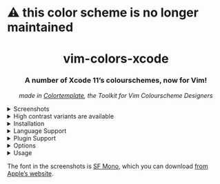 # ⚠️ this color scheme is no longer maintained

<h1 align="center">vim-colors-xcode</h1>

<h3 align="center">A number of Xcode 11’s colourschemes, now for Vim!</h3>
<p align="center"><em>made in <a href="https://github.com/lifepillar/vim-colortemplate">Colortemplate</a>, the Toolkit for Vim Colourscheme Designers</em></p>

<details>
<summary>Screenshots</summary>

![](https://raw.githubusercontent.com/arzg/resources/master/xcodedark.png)
![](https://raw.githubusercontent.com/arzg/resources/master/xcodelight.png)
![](https://raw.githubusercontent.com/arzg/resources/master/xcodewwdc.png)

</details>

<details>
<summary>High contrast variants are available</summary>

| `xcodedark`                                                                                 | `xcodedarkhc` (high-contrast)                                                                 |
| ------------------------------------------------------------------------------------------- | --------------------------------------------------------------------------------------------- |
| ![](https://raw.githubusercontent.com/arzg/resources/master/xcode-comparison/xcodedark.png) | ![](https://raw.githubusercontent.com/arzg/resources/master/xcode-comparison/xcodedarkhc.png) |

---

| `xcodelight`                                                                                 | `xcodelighthc` (high-contrast)                                                                 |
| -------------------------------------------------------------------------------------------- | ---------------------------------------------------------------------------------------------- |
| ![](https://raw.githubusercontent.com/arzg/resources/master/xcode-comparison/xcodelight.png) | ![](https://raw.githubusercontent.com/arzg/resources/master/xcode-comparison/xcodelighthc.png) |

</details>

<details>
<summary>Installation</summary>

Use your favorite runtimepath/plugin manager. If you don’t have one, I recommend [Plug](https://github.com/junegunn/vim-plug):

```viml
Plug 'arzg/vim-colors-xcode'
```

Or, alternatively, you can install the old-fashioned way by copying the relevant directories right into `~/.vim`:

```console
$ git clone https://github.com/arzg/vim-colors-xcode.git
$ cp -r vim-colors-xcode/{autoload,colors,doc} ~/.vim
```

</details>

<details>
<summary>Language Support</summary>

These colourschemes have been carefully tuned for the following language plugins:

- Bib(La)TeX (built-in)
- CSS ([hail2u/vim-css3-syntax](https://github.com/hail2u/vim-css3-syntax))
- Git ([tpope/vim-git](https://github.com/tpope/vim-git))
- Go ([fatih/vim-go](https://github.com/fatih/vim-go))
- HTML ([othree/html5.vim](https://github.com/othree/html5.vim))
- JSON (built-in)
- JavaScript ([pangloss/vim-javascript](https://github.com/pangloss/vim-javascript))
- Jinja 2 ([Glench/Vim-Jinja2-Syntax](https://github.com/Glench/Vim-Jinja2-Syntax))
- Markdown ([tpope/vim-markdown](https://github.com/tpope/vim-markdown))
- Rust ([arzg/vim-rust-syntax-ext](https://github.com/arzg/vim-rust-syntax-ext))
- SCSS ([cakebaker/scss-syntax.vim](https://github.com/cakebaker/scss-syntax.vim))
- Swift ([arzg/vim-swift](https://github.com/arzg/vim-swift))
- TypeScript ([HerringtonDarkholme/yats.vim](https://github.com/HerringtonDarkholme/yats.vim))
- Vim help (built-in)
- VimL (built-in)
</details>

<details>
<summary>Plugin Support</summary>

These plugins are specifically supported:

- [Airline](https://github.com/vim-airline/vim-airline)
- [Matchup](https://github.com/andymass/vim-matchup)
- [Searchlight](https://github.com/PeterRincker/vim-searchlight)
- [Signify](https://github.com/mhinz/vim-signify)

To get the closest experience to Xcode it is recommended that you use the following configuration for Signify:

```viml
let g:signify_sign_add    = '┃'
let g:signify_sign_change = '┃'
let g:signify_sign_delete = '•'

let g:signify_sign_show_count = 0 " Don’t show the number of deleted lines.
```

Xcode updates its Git gutter signs immediately upon editing. To achieve this you can add the following to your `vimrc`:

```viml
" Update Git signs every time the text is changed
autocmd User SignifySetup
            \ execute 'autocmd! signify' |
            \ autocmd signify TextChanged,TextChangedI * call sy#start()
```

</details>

<details>
<summary>Options</summary>

Use `:help xcode<variant>`, where variant is either `dark`, `darkhc`, `light`, `lighthc`, or `wwdc`, to view a list of all the possible options and their default values. Add `g:xcode<variant>_` in front of every option name for use. For example, `emph_funcs` would turn into `g:xcodedarkhc_emph_funcs` if you want it to apply to the dark high contrast variant and `g:xcodelight_emph_funcs` for the light version.

_Note that I’ve only added screenshots of the light and dark variants for the options below for reasons of brevity._

<details>
<summary>Comment Style</summary>

- This option does not exist in the WWDC colourscheme
- The default value is `0`

| <sup>`green_comments`</sup> | Dark                                                                                | Light                                                                                |
| --------------------------- | ----------------------------------------------------------------------------------- | ------------------------------------------------------------------------------------ |
| `0`                         | ![](https://raw.githubusercontent.com/arzg/resources/master/xcode-green-0-dark.png) | ![](https://raw.githubusercontent.com/arzg/resources/master/xcode-green-0-light.png) |
| `1`                         | ![](https://raw.githubusercontent.com/arzg/resources/master/xcode-green-1-dark.png) | ![](https://raw.githubusercontent.com/arzg/resources/master/xcode-green-1-light.png) |

</details>

<details>
<summary>Punctuation Dimming</summary>

- This option is available in all colourschemes
- The default value is `1`

| <sup>`dim_punctuation`</sup> | Dark                                                                              | Light                                                                              |
| ---------------------------- | --------------------------------------------------------------------------------- | ---------------------------------------------------------------------------------- |
| `0`                          | ![](https://raw.githubusercontent.com/arzg/resources/master/xcode-dim-0-dark.png) | ![](https://raw.githubusercontent.com/arzg/resources/master/xcode-dim-0-light.png) |
| `1`                          | ![](https://raw.githubusercontent.com/arzg/resources/master/xcode-dim-1-dark.png) | ![](https://raw.githubusercontent.com/arzg/resources/master/xcode-dim-1-light.png) |

</details>

<details>
<summary>Syntax Item Emphasis</summary>

- This option is available in all colourschemes
- The default values are `1`, `0` and `0`, for `emph_types`, `emph_funcs` and `emph_idents` respectively

| <sup>`emph_types`, `emph_funcs`, `emph_idents`</sup> | Dark                                                                                                 | Light                                                                                                 |
| ---------------------------------------------------- | ---------------------------------------------------------------------------------------------------- | ----------------------------------------------------------------------------------------------------- |
| `1`,<br>`0`,<br>`0`                                  | ![](https://raw.githubusercontent.com/arzg/resources/master/xcode-types-1-funcs-0-idents-0-dark.png) | ![](https://raw.githubusercontent.com/arzg/resources/master/xcode-types-1-funcs-0-idents-0-light.png) |
| `0`,<br>`1`,<br>`0`                                  | ![](https://raw.githubusercontent.com/arzg/resources/master/xcode-types-0-funcs-1-idents-0-dark.png) | ![](https://raw.githubusercontent.com/arzg/resources/master/xcode-types-0-funcs-1-idents-0-light.png) |
| `0`,<br>`1`,<br>`1`                                  | ![](https://raw.githubusercontent.com/arzg/resources/master/xcode-types-0-funcs-1-idents-1-dark.png) | ![](https://raw.githubusercontent.com/arzg/resources/master/xcode-types-0-funcs-1-idents-1-light.png) |

</details>

<details>
<summary>MatchParen style</summary>

- This option is available in all colourschemes
- The default value is `0`

| <sup>`match_paren_style`</sup> | Dark                                                                                     | Light                                                                                     |
| ------------------------------ | ---------------------------------------------------------------------------------------- | ----------------------------------------------------------------------------------------- |
| `0`                            | ![](https://raw.githubusercontent.com/arzg/resources/master/xcode-matchparen-0-dark.png) | ![](https://raw.githubusercontent.com/arzg/resources/master/xcode-matchparen-0-light.png) |
| `1`                            | ![](https://raw.githubusercontent.com/arzg/resources/master/xcode-matchparen-1-dark.png) | ![](https://raw.githubusercontent.com/arzg/resources/master/xcode-matchparen-1-light.png) |

</details>
</details>

<details>
<summary>Usage</summary>

First, add one of the following lines to your Vim configuration:

```viml
colorscheme xcodedark
colorscheme xcodedarkhc
colorscheme xcodelight
colorscheme xcodelighthc
colorscheme xcodewwdc
```

If you’re using a GUI, then this is all the setup you need. However, if you’re planning to use vim-colors-xcode in a terminal, the terminal must support 24-bit colour, also known as True Colour. This can be enabled through the use of the following setting:

```viml
set termguicolors
```

If you want other terminal output to match with vim-colors-xcode, then set its colours to match the ones below:

<details>
<summary>Dark Palette</summary>

| Colour     | Normal    | Bright    |
| ---------- | --------- | --------- |
| Black      | `#414453` | `#7f8c98` |
| Red        | `#ff8170` | `#ff8170` |
| Green      | `#78c2b3` | `#acf2e4` |
| Yellow     | `#d9c97c` | `#ffa14f` |
| Blue       | `#4eb0cc` | `#6bdfff` |
| Magenta    | `#ff7ab2` | `#ff7ab2` |
| Cyan       | `#b281eb` | `#dabaff` |
| White      | `#dfdfe0` | `#dfdfe0` |
| Foreground | `#dfdfe0` |           |
| Background | `#292a30` |           |

</details>

<details>
<summary>Dark High Contrast Palette</summary>

| Colour     | Normal    | Bright    |
| ---------- | --------- | --------- |
| Black      | `#43454b` | `#838991` |
| Red        | `#ff8a7a` | `#ff8a7a` |
| Green      | `#83c9bc` | `#b1faeb` |
| Yellow     | `#d9c668` | `#ffa14f` |
| Blue       | `#4ec4e6` | `#6bdfff` |
| Magenta    | `#ff85b8` | `#ff85b8` |
| Cyan       | `#cda1ff` | `#e5cfff` |
| White      | `#ffffff` | `#ffffff` |
| Foreground | `#ffffff` |           |
| Background | `#1f1f24` |           |

</details>

<details>
<summary>Light Palette</summary>

| Colour     | Normal    | Bright    |
| ---------- | --------- | --------- |
| Black      | `#b4d8fd` | `#8a99a6` |
| Red        | `#d12f1b` | `#d12f1b` |
| Green      | `#3e8087` | `#23575c` |
| Yellow     | `#78492a` | `#78492a` |
| Blue       | `#0f68a0` | `#0b4f79` |
| Magenta    | `#ad3da4` | `#ad3da4` |
| Cyan       | `#804fb8` | `#4b21b0` |
| White      | `#262626` | `#262626` |
| Foreground | `#262626` |           |
| Background | `#ffffff` |           |

</details>

<details>
<summary>Light High Contrast Palette</summary>

| Colour     | Normal    | Bright    |
| ---------- | --------- | --------- |
| Black      | `#b4d8fd` | `#8a99a6` |
| Red        | `#ad1805` | `#ad1805` |
| Green      | `#355d61` | `#174145` |
| Yellow     | `#78492a` | `#78492a` |
| Blue       | `#0058a1` | `#003f73` |
| Magenta    | `#9c2191` | `#9c2191` |
| Cyan       | `#703daa` | `#441ea1` |
| White      | `#000000` | `#000000` |
| Foreground | `#000000` |           |
| Background | `#ffffff` |           |

</details>

<details>
<summary>WWDC Palette</summary>

| Colour     | Normal    | Bright    |
| ---------- | --------- | --------- |
| Black      | `#494d5c` | `#7f869e` |
| Red        | `#bb383a` | `#bb383a` |
| Green      | `#94c66e` | `#94c66e` |
| Yellow     | `#d28e5d` | `#d28e5d` |
| Blue       | `#8884c5` | `#8884c5` |
| Magenta    | `#b73999` | `#b73999` |
| Cyan       | `#00aba4` | `#00aba4` |
| White      | `#e7e8eb` | `#e7e8eb` |
| Foreground | `#e7e8eb` |           |
| Background | `#292c36` |           |

</details>

iTerm presets for all these palettes are included with this repository.

If you would like to have italic comments, add the following to your `vimrc`:

```viml
augroup vim-colors-xcode
    autocmd!
augroup END

autocmd vim-colors-xcode ColorScheme * hi Comment        cterm=italic gui=italic
autocmd vim-colors-xcode ColorScheme * hi SpecialComment cterm=italic gui=italic
```

</details>

The font in the screenshots is [SF Mono](https://developer.apple.com/videos/play/wwdc2016/803/?time=106), which you can download [from Apple’s website](https://developer.apple.com/fonts/).
